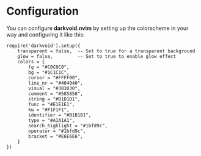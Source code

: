 # Configuration

You can configure **darkvoid.nvim** by setting up the colorscheme in your way and configuring it like this:

```
require('darkvoid').setup({
    transparent = false,  -- Set to true for a transparent background
    glow = false,         -- Set to true to enable glow effect
    colors = {
        fg = "#C0C0C0",
        bg = "#1C1C1C",
        cursor = "#FFFF00",
        line_nr = "#404040",
        visual = "#303030",
        comment = "#585858",
        string = "#D1D1D1",
        func = "#E1E1E1",
        kw = "#F1F1F1",
        identifier = "#B1B1B1",
        type = "#A1A1A1",
        search_highlight = "#1bfd9c",
        operator = "#1bfd9c",
        bracket = "#E6E6E6",
    }
})

```
